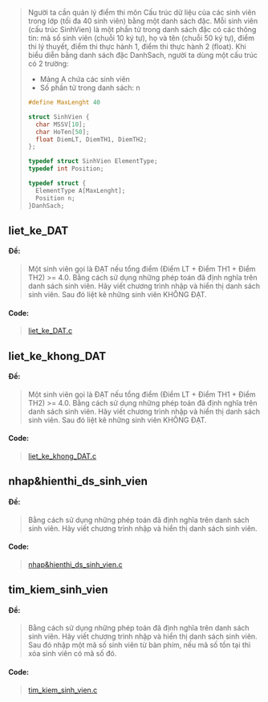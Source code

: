 > Người ta cần quản lý điểm thi môn Cấu trúc dữ liệu của các sinh viên trong lớp (tối đa 40 sinh viên) bằng một danh sách đặc. Mỗi sinh viên (cấu trúc SinhVien) là một phần tử trong danh sách đặc có các thông tin: mã số sinh viên (chuỗi 10 ký tự), họ và tên (chuỗi 50 ký tự), điểm thi lý thuyết, điểm thi thực hành 1, điểm thi thực hành 2 (float).
> Khi biểu diễn bằng danh sách đặc DanhSach, người ta dùng một cấu trúc có 2 trường:
>    - Mảng A chứa các sinh viên
>   - Số phần tử trong danh sách: n
>```c
>#define MaxLenght 40
>
>struct SinhVien {
>	char MSSV[10];
>	char HoTen[50];
>	float DiemLT, DiemTH1, DiemTH2;
>};
>
>typedef struct SinhVien ElementType;
>typedef int Position;
>
>typedef struct {
>	ElementType A[MaxLenght];
>	Position n;
>}DanhSach;
>```
## 
## liet_ke_DAT
#### Đề:
> Một sinh viên gọi là ĐẠT nếu tổng điểm (Điểm LT + Điểm TH1 + Điểm TH2) >= 4.0.
> Bằng cách sử dụng những phép toán đã định nghĩa trên danh sách sinh viên. Hãy viết chương trình nhập và hiển thị danh sách sinh viên. Sau đó liệt kê những sinh viên KHÔNG ĐẠT.

#### Code:
> [liet_ke_DAT.c](https://github.com/huyluongme/Data-Structures/blob/main/Danh_sach_dac/Goi_thuc_thi_cac_phep_toan_cua_danh_sach_sinh_vien/liet_ke_DAT.c)

## 
## liet_ke_khong_DAT
#### Đề:
> Một sinh viên gọi là ĐẠT nếu tổng điểm (Điểm LT + Điểm TH1 + Điểm TH2) >= 4.0.
> Bằng cách sử dụng những phép toán đã định nghĩa trên danh sách sinh viên. Hãy viết chương trình nhập và hiển thị danh sách sinh viên. Sau đó liệt kê những sinh viên KHÔNG ĐẠT.

#### Code:
> [liet_ke_khong_DAT.c](https://github.com/huyluongme/Data-Structures/blob/main/Danh_sach_dac/Goi_thuc_thi_cac_phep_toan_cua_danh_sach_sinh_vien/liet_ke_khong_DAT.c)

## 
## nhap&hienthi_ds_sinh_vien
#### Đề:
> Bằng cách sử dụng những phép toán đã định nghĩa trên danh sách sinh viên. Hãy viết chương trình nhập và hiển thị danh sách sinh viên.

#### Code:
> [nhap&hienthi_ds_sinh_vien.c](https://github.com/huyluongme/Data-Structures/blob/main/Danh_sach_dac/Goi_thuc_thi_cac_phep_toan_cua_danh_sach_sinh_vien/nhap&hienthi_ds_sinh_vien.c)

## 
## tim_kiem_sinh_vien
#### Đề:
> Bằng cách sử dụng những phép toán đã định nghĩa trên danh sách sinh viên. Hãy viết chương trình nhập và hiển thị danh sách sinh viên. Sau đó nhập một mã số sinh viên từ bàn phím, nếu mã số tồn tại thì xóa sinh viên có mã số đó.
>
#### Code:
> [tim_kiem_sinh_vien.c](https://github.com/huyluongme/Data-Structures/blob/main/Danh_sach_dac/Goi_thuc_thi_cac_phep_toan_cua_danh_sach_sinh_vien/tim_kiem_sinh_vien.c)
